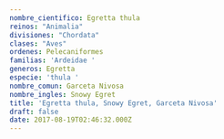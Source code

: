 ```yaml
---
nombre_cientifico: Egretta thula
reinos: "Animalia"
divisiones: "Chordata"
clases: "Aves"
ordenes: Pelecaniformes
familias: 'Ardeidae '
generos: Egretta
especie: 'thula '
nombre_comun: Garceta Nivosa
nombre_ingles: Snowy Egret
title: 'Egretta thula, Snowy Egret, Garceta Nivosa'
draft: false
date: 2017-08-19T02:46:32.000Z
---
```


